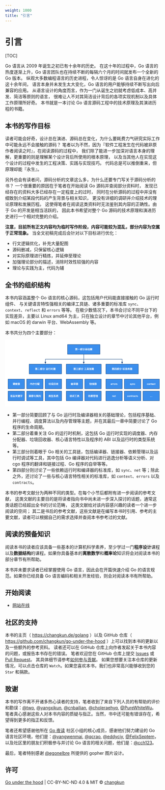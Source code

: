 ```yaml
---
weight: 1000
title: "引言"
---
```


# 引言

[TOC]

Go 语言从 2009 年诞生之初已有十余年的历史。
在这十年的过程中，Go 语言的热度逐渐上升，Go 语言团队也在持续不断的每隔六个月的时间就发布一个全新的 Go 版本。
纵观大多数编程语言的历史进程，令人惊讶的是 Go 语言自身在进化的这十余年间，
语言本身并未发生太大变化，Go 语言的用户能够持续不断写出向后兼容的应用。
从语言设计的角度而言，作为一门从诞生之初就考虑低成本、高并发、简洁等原则的语言，
很难让人不对其简洁设计背后的各项实现机制以及具体工作原理所好奇。
本书就是一本讨论 Go 语言源码工程中的技术原理及其演进历程的书籍。

## 本书的写作目标

读者可能会好奇，设计总在演进、源码总在变化，为什么要耗费力气研究实际工作中可能永远不会接触的源码？
笔者以为不然，因为『软件工程发生在代码被非原作者阅读之时』，在阅读源码的过程中，
我们除了能进一步加深对语言本身的理解，更重要的则是理解某个设计背后所使用的根本原理，
以及当其他人在实现这个设计的过程中发生的工程决策、实践与实现技巧。
代码总是可以推倒重来，但原理却能『永生』。

另外也会有读者问，源码分析的文章这么多，为什么还要专门写关于源码分析的书？
一个很重要的原因在于笔者在开始阅读 Go 源码并查阅部分资料时，
发现已经存在的资料大多已经存在一定程度上的过时，
同时在分析源码的过程中并没有细致到介绍某段代码的产生背景与相关知识，
更没有详细的调研并介绍技术的理论原理和发展历程。
这使得笔者在阅读这类资料时无法鉴别其内容的正确性。由于 Go 的开发是相当活跃的，
因此本书希望对整个 Go 源码的技术原理和演进历史进行一个相对完整的介绍。

**注意，目前所有正文内容均为临时写作阶段，内容可能较为混乱，部分内容为空属于正常现象。**
当全文初稿完成后会针对以下目标进行优化：

- 行文逻辑优化，补充大量配图
- 源码删减，只保留核心逻辑
- 对实际原理进行精炼，并延伸至理论
- 加强理论部分的描述，消除时效性较强的内容
- 理论与实践为主，代码为辅

## 全书的组织结构

本书内容涵盖整个 Go 语言的核心源码，这包括用户代码能直接接触的 Go 运行时组件、
与关键语言特性强相关的编译工具链、诸多重要的标准库 `sync`、`context`、`reflect` 和 `errors` 等等。
在极少数情况下，本书会讨论不同平台下的实现差异，主要以 Linux amd64 为主，只在独立设计的章节中讨论其他平台，例如 macOS 的 darwin 平台、WebAssembly 等。

本书共分为四个主要部分：

![](./book/assets/book.png)

- 第一部分简要回顾了与 Go 运行时及编译器相关的基础理论，包括程序基础、并行编程、调度算法以及内存管理等主题，并在其最后一章中简要讨论了 Go 程序的生命周期。
- 第二部分着重关注 Go 的运行时机制，这包括 Go 运行时实现的调度器、内存分配器、垃圾回收器、核心语言特性以及程序的 ABI 以及运行时的类型系统等。
- 第三部分则着眼于 Go 相关的工具链，包括编译器、链接器、依赖管理以及运行时调试等工具，其中包括 Go 编译器对代码进行逃逸分析等语义分析、对 cgo 程序的翻译和链接过程、Go 程序的自举等等。
- 第四部分则讨论了一些依赖运行时和编译器的标准库，如 `sync`、`net` 等；除此之外，还讨论了一些与核心语言特性相关的标准库，如 `context`、`errors` 以及 `contracts`。

本书的参考文献分为两种不同的类型。在每个小节后都附有进一步阅读的参考文献，
这类文献的主要目的是将读者指向书中尚未进一步深入探讨的话题，通常这类话题已经超出全书的讨论范畴，
这类文献给对该内容感兴趣的读者一个进一步阅读的空间；
其二是书后的参考文献，这些文献是在编写本书时引用、参考的主要文献，读者可以根据自己的需求选择并查阅本书参考过的文献。

## 阅读的预备知识

阅读本书的读者应该具备一些基本的计算机科学素养，至少学过一门**程序设计**课程以及**数据结构**的课程。如果你具备基本的**离散数学**和**概率论**知识将会对阅读本书的部分章节有所帮助。

本书并未要求读者已经掌握使用 Go 语言，因此会在开篇快速介绍 Go 的语言规范。如果你已经具备 Go 语言编码和相关开发经验，则会对阅读本书有所帮助。

## 开始阅读

- [网站在线](https://changkun.de/golang/)

## 社区的支持

本书的主页（ https://changkun.de/golang ）以及 GitHub 仓库（ https://github.com/changkun/go-under-the-hood ）上可以找到本书的更新以及一些额外的参考资料。
读者还可以在 GitHub 仓库上向作者发起关于本书内容的问题，或报告本书存在的错误。
笔者欢迎您在 GitHub 仓库上提交 [Issues](https://github.com/changkun/go-under-the-hood/issues/new/choose) 或 [Pull Request](https://github.com/changkun/go-under-the-hood/pulls)。
其具体细节请参考[如何参与贡献](https://github.com/changkun/go-under-the-hood/blob/master/CONTRIBUTING.md)。
如果您想要关注本仓库的更新情况，可以点击仓库的 `Watch`。如果您喜欢本书，我们也非常高兴能够收到您的 `Star` 和捐款。

## 致谢

本书的写作离不开诸多热心读者的支持，笔者收到了来自下列人员的有帮助的评价和勘误：[@two](https://github.com/two), [@yangxikun](https://github.com/yangxikun), [@cnbailian](https://github.com/cnbailian), [@choleraehyq](https://github.com/choleraehyq), [@PureWhiteWu](https://github.com/PureWhiteWu)。笔者真心感谢这些人对本书内容的质疑与指正。当然，书中还可能有错误存在，希望得到更多的指正和反馈。

笔者还希望感谢他所在 [Go 夜读](https://reading.developerlearning.cn/) 社区小组的核心成员，感谢他们努力建设的 Go 语言社区环境，他们是：[@yangwenmai](https://github.com/yangwenmai), [@qcrao](https://github.com/qcrao), [@eddycjy](https://github.com/eddycjy), [@FelixSeptem](https://github.com/FelixSeptem)，以及社区里的朋友们积极参与并讨论 Go 语言的相关问题，他们是：[@cch123](https://github.com/cch123)。

最后，笔者特别感谢 [@egonelbre](https://github.com/egonelbre/gophers) 所提供的 gopher 图片设计。

## 许可

[Go under the hood](https://github.com/changkun/go-under-the-hood) | CC-BY-NC-ND 4.0 & MIT &copy; [changkun](https://changkun.de)
